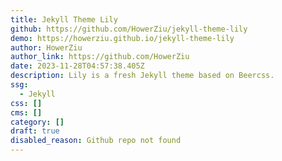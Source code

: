 ```yaml
---
title: Jekyll Theme Lily
github: https://github.com/HowerZiu/jekyll-theme-lily
demo: https://howerziu.github.io/jekyll-theme-lily
author: HowerZiu
author_link: https://github.com/HowerZiu
date: 2023-11-28T04:57:38.405Z
description: Lily is a fresh Jekyll theme based on Beercss.
ssg:
  - Jekyll
css: []
cms: []
category: []
draft: true
disabled_reason: Github repo not found
---
```

